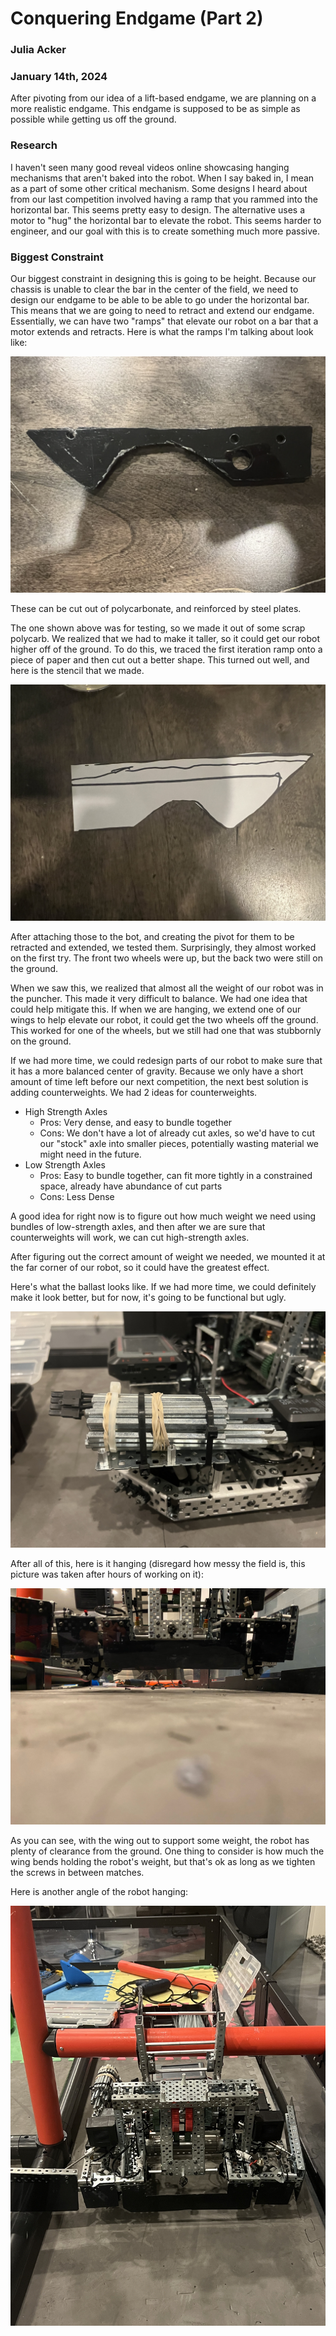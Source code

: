# Conquering Endgame (Part 2)
### Julia Acker
### January 14th, 2024

After pivoting from our idea of a lift-based endgame, we are planning on a more realistic endgame. This endgame is supposed to be as simple as possible while getting us off the ground. 

### Research
I haven't seen many good reveal videos online showcasing hanging mechanisms that aren't baked into the robot. When I say baked in, I mean as a part of some other critical mechanism. Some designs I heard about from our last competition involved having a ramp that you rammed into the horizontal bar. This seems pretty easy to design. The alternative uses a motor to "hug" the horizontal bar to elevate the robot. This seems harder to engineer, and our goal with this is to create something much more passive. 

### Biggest Constraint

Our biggest constraint in designing this is going to be height. Because our chassis is unable to clear the bar in the center of the field, we need to design our endgame to be able to be able to go under the horizontal bar. This means that we are going to need to retract and extend our endgame. Essentially, we can have two "ramps" that elevate our robot on a bar that a motor extends and retracts. Here is what the ramps I'm talking about look like: 

![](images/RampsPolyCarb.jpeg)

These can be cut out of polycarbonate, and reinforced by steel plates. 

The one shown above was for testing, so we made it out of some scrap polycarb. We realized that we had to make it taller, so it could get our robot higher off of the ground. To do this, we traced the first iteration ramp onto a piece of paper and then cut out a better shape. This turned out well, and here is the stencil that we made. 

![](images/Ramp.jpeg)

After attaching those to the bot, and creating the pivot for them to be retracted and extended, we tested them. Surprisingly, they almost worked on the first try. The front two wheels were up, but the back two were still on the ground. 

When we saw this, we realized that almost all the weight of our robot was in the puncher. This made it very difficult to balance. We had one idea that could help mitigate this. If when we are hanging, we extend one of our wings to help elevate our robot, it could get the two wheels off the ground. This worked for one of the wheels, but we still had one that was stubbornly on the ground. 

If we had more time, we could redesign parts of our robot to make sure that it has a more balanced center of gravity. Because we only have a short amount of time left before our next competition, the next best solution is adding counterweights. We had 2 ideas for counterweights. 

- High Strength Axles
	- Pros: Very dense, and easy to bundle together
	- Cons: We don't have a lot of already cut axles, so we'd have to cut our "stock" axle into smaller pieces, potentially wasting material we might need in the future. 
- Low Strength Axles
	- Pros: Easy to bundle together, can fit more tightly in a constrained space, already have abundance of cut parts 
	- Cons: Less Dense

A good idea for right now is to figure out how much weight we need using bundles of low-strength axles, and then after we are sure that counterweights will work, we can cut high-strength axles. 

After figuring out the correct amount of weight we needed, we mounted it at the far corner of our robot, so it could have the greatest effect. 

Here's what the ballast looks like. If we had more time, we could definitely make it look better, but for now, it's going to be functional but ugly. 

![](images/Ballast.jpeg)

After all of this, here is it hanging (disregard how messy the field is, this picture was taken after hours of working on it):

![](images/Hanging.JPG)

As you can see, with the wing out to support some weight, the robot has plenty of clearance from the ground. One thing to consider is how much the wing bends holding the robot's weight, but that's ok as long as we tighten the screws in between matches. 

Here is another angle of the robot hanging:

![](images/HangingRobot.jpeg)

